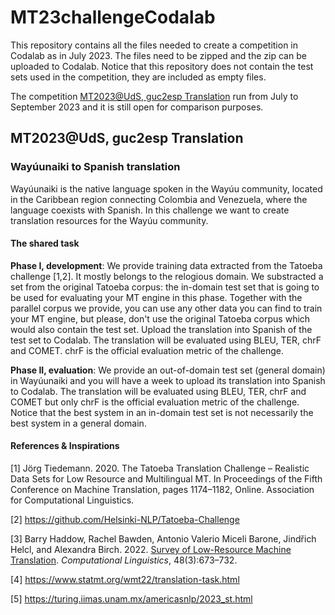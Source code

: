 # MT23challengeCodalab

This repository contains all the files needed to create a competition in Codalab as in July 2023. The files need to be zipped and the zip can be uploaded to Codalab. Notice that this repository does not contain the test sets used in the competition, they are included as empty files.

The competition [MT2023@UdS, guc2esp Translation](https://codalab.lisn.upsaclay.fr/competitions/14480) run from July to September 2023 and it is still open for comparison purposes.

## MT2023@UdS, guc2esp Translation

### Way&uacute;unaiki to Spanish translation

<p>Way&uacute;unaiki is the native language spoken in the Way&uacute;u community, located in the Caribbean region connecting Colombia and Venezuela, where the language coexists with Spanish. In this challenge we want to create translation resources for the Way&uacute;u community.</p>

#### The shared task

<p><strong>Phase I, development</strong>: We provide training data extracted from the Tatoeba challenge [1,2]. It mostly belongs to the relogious domain. We substracted a set from the original Tatoeba corpus: the in-domain test set that is going to be used for evaluating your MT engine in this phase. Together with the parallel corpus we provide, you can use any other data you can find to train your MT engine, but please, don&#39;t use the original Tatoeba corpus which would also contain the test set. Upload the translation into Spanish of the test set to Codalab. The translation will be evaluated using BLEU, TER, chrF and COMET. chrF is the official evaluation metric of the challenge.</p>

<p><strong>Phase II, evaluation</strong>: We provide an out-of-domain test set (general domain) in Way&uacute;unaiki and you will have a week to upload its translation into Spanish to Codalab. The translation will be evaluated using BLEU, TER, chrF and COMET but only chrF is the official evaluation metric of the challenge. Notice that the best system in an in-domain test set is not necessarily the best system in a general domain.</p>

#### References & Inspirations
<p>[1] J&ouml;rg Tiedemann. 2020. The Tatoeba Translation Challenge &ndash; Realistic Data Sets for Low Resource and Multilingual MT. In Proceedings of the Fifth Conference on Machine Translation, pages 1174&ndash;1182, Online. Association for Computational Linguistics.</p>
<p>[2] <a href="https://github.com/Helsinki-NLP/Tatoeba-Challenge">https://github.com/Helsinki-NLP/Tatoeba-Challenge</a></p>
<p>[3]&nbsp;Barry Haddow, Rachel Bawden, Antonio Valerio Miceli Barone, Jindřich Helcl, and Alexandra Birch. 2022.&nbsp;<a href="https://aclanthology.org/2022.cl-3.6">Survey of Low-Resource Machine Translation</a>.&nbsp;<em>Computational Linguistics</em>, 48(3):673&ndash;732.</p>
<p>[4]&nbsp;<a href="https://www.statmt.org/wmt22/translation-task.html">https://www.statmt.org/wmt22/translation-task.html</a></p>
<p>[5] <a href="https://turing.iimas.unam.mx/americasnlp/2023_st.html">https://turing.iimas.unam.mx/americasnlp/2023_st.html</a></p>

